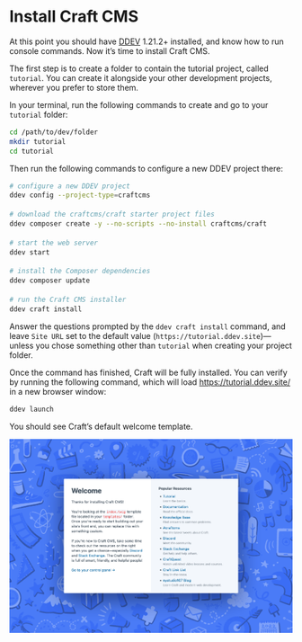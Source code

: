 # Install Craft CMS

At this point you should have [DDEV](https://ddev.com/) 1.21.2+ installed, and know how to run console commands. Now it’s time to install Craft CMS.

The first step is to create a folder to contain the tutorial project, called `tutorial`. You can create it alongside your other development projects, wherever you prefer to store them.

In your terminal, run the following commands to create and go to your `tutorial` folder:

```sh
cd /path/to/dev/folder
mkdir tutorial
cd tutorial
```

Then run the following commands to configure a new DDEV project there:

```sh
# configure a new DDEV project
ddev config --project-type=craftcms

# download the craftcms/craft starter project files
ddev composer create -y --no-scripts --no-install craftcms/craft

# start the web server
ddev start

# install the Composer dependencies
ddev composer update

# run the Craft CMS installer
ddev craft install
```

Answer the questions prompted by the `ddev craft install` command, and leave `Site URL` set to the default value (`https://tutorial.ddev.site`)—unless you chose something other than `tutorial` when creating your project folder.

Once the command has finished, Craft will be fully installed. You can verify by running the following command, which will load <https://tutorial.ddev.site/> in a new browser window:

```sh
ddev launch
```

You should see Craft’s default welcome template.

<BrowserShot url="https://tutorial.ddev.site/" :link="true">
<img src="../images/welcome-template.png" alt="Screenshot of the Craft CMS welcome template" />
</BrowserShot>
